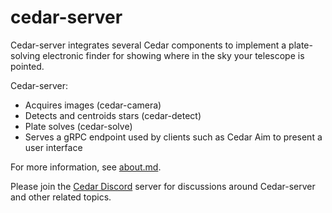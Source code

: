 # cedar-server

Cedar-server integrates several Cedar components to implement a plate-solving
electronic finder for showing where in the sky your telescope is pointed.

Cedar-server:
* Acquires images (cedar-camera)
* Detects and centroids stars (cedar-detect)
* Plate solves (cedar-solve)
* Serves a gRPC endpoint used by clients such as Cedar Aim to present
  a user interface

For more information, see [about.md](<https://discord.com/smroid/cedar-server/about.md>).

Please join the [Cedar Discord](<https://discord.gg/xbDrUyXP>) server
for discussions around Cedar-server and other related topics.
